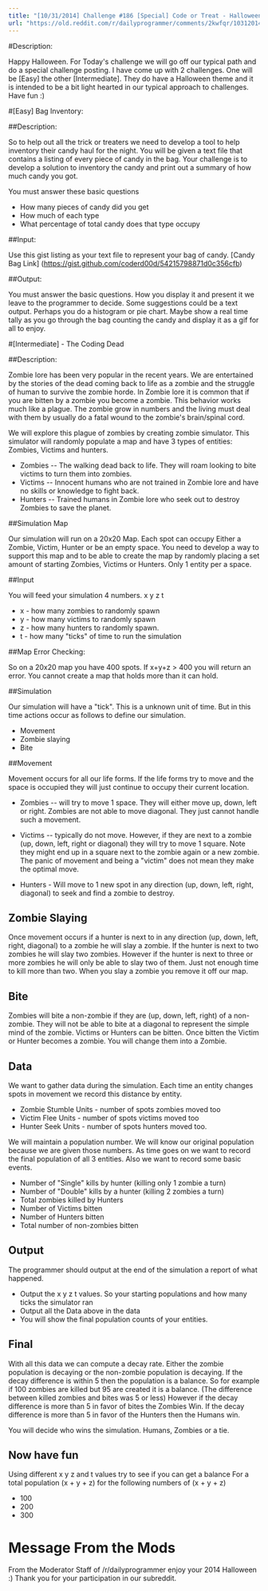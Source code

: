 ```yaml
---
title: "[10/31/2014] Challenge #186 [Special] Code or Treat - Halloween 2014"
url: "https://old.reddit.com/r/dailyprogrammer/comments/2kwfqr/10312014_challenge_186_special_code_or_treat/"
---
```


#Description:

Happy Halloween. For Today's challenge we will go off our typical path and do a special challenge posting. I have come up with 2 challenges. One will be [Easy] the other [Intermediate]. They do have a Halloween theme and it is intended to be a bit light hearted in our typical approach to challenges. Have fun :)

#[Easy] Bag Inventory:

##Description:

So to help out all the trick or treaters we need to develop a tool to help inventory their candy haul for the night. You will be given a text file that contains a listing of every piece of candy in the bag. Your challenge is to develop a solution to inventory the candy and print out a summary of how much candy you got.

You must answer these basic questions

* How many pieces of candy did you get
* How much of each type
* What percentage of total candy does that type occupy

##Input:

Use this gist listing as your text file to represent your bag of candy.
[Candy Bag Link] (https://gist.github.com/coderd00d/54215798871d0c356cfb)

##Output: 

You must answer the basic questions. How you display it and present it we leave to the programmer to decide. Some suggestions could be a text output. Perhaps you do a histogram or pie chart. Maybe show a real time tally as you go through the bag counting the candy and display it as a gif for all to enjoy.

#[Intermediate] - The Coding Dead

##Description:

Zombie lore has been very popular in the recent years. We are entertained by the stories of the dead coming back to life as a zombie and the struggle of human to survive the zombie horde. In Zombie lore it is common that if you are bitten by a zombie you become a zombie. This behavior works much like a plague. The zombie grow in numbers and the living must deal with them by usually do a fatal wound to the zombie's brain/spinal cord. 

We will explore this plague of zombies by creating  zombie simulator. This simulator will randomly populate a map and have 3 types of entities: Zombies, Victims and hunters.

* Zombies -- The walking dead back to life. They will roam looking to bite victims to turn them into zombies.
* Victims -- Innocent humans who are not trained in Zombie lore and have no skills or knowledge to fight back.
* Hunters -- Trained humans in Zombie lore who seek out to destroy Zombies to save the planet.

##Simulation Map

Our simulation will run on a 20x20 Map. Each spot can occupy Either a Zombie, Victim, Hunter or be an empty space. You need to develop a way to support this map and to be able to create the map by randomly placing a set amount of starting Zombies, Victims or Hunters. Only 1 entity per a space.

##Input

You will feed your simulation 4 numbers. x y z t

* x - how many zombies to randomly spawn
* y - how many victims to randomly spawn
* z - how many hunters to randomly spawn.
* t - how many "ticks" of time to run the simulation

##Map Error Checking:

So on a 20x20 map you have 400 spots. If x+y+z > 400 you will return an error. You cannot create a map that holds more than it can hold.

##Simulation

Our simulation will have a "tick". This is a unknown unit of time. But in this time actions occur as follows to define our simulation.

* Movement
* Zombie slaying
* Bite

##Movement

Movement occurs for all our life forms. If the life forms try to move and the space is occupied they will just continue to occupy their current location.

* Zombies -- will try to move 1 space. They will either move up, down, left or right. Zombies are not able to move diagonal. They just cannot handle such a movement.

* Victims -- typically do not move. However, if they are next to a zombie (up, down, left, right or diagonal) they will try to move 1 square. Note they might end up in a square next to the zombie again or a new zombie. The panic of movement and being a "victim" does not mean they make the optimal move.

* Hunters - Will move to 1 new spot in any direction (up, down, left, right, diagonal) to seek and find a zombie to destroy.

## Zombie Slaying

Once movement occurs if a hunter is next to in any direction (up, down, left, right, diagonal) to a zombie he will slay a zombie. If the hunter is next to two zombies he will slay two zombies. However if the hunter is next to three or more zombies he will only be able to slay two of them. Just not enough time to kill more than two. When you slay a zombie you remove it off our map.

## Bite

Zombies will bite a non-zombie if they are (up, down, left, right) of a non-zombie. They will not be able to bite at a diagonal to represent the simple mind of the zombie. Victims or Hunters can be bitten. Once bitten the Victim or Hunter becomes a zombie. You will change them into a Zombie. 

## Data

We want to gather data during the simulation. Each time an entity changes spots in movement we record this distance by entity.

* Zombie Stumble Units - number of spots zombies moved too
* Victim Flee Units - number of spots victims moved too
* Hunter Seek Units - number of spots hunters moved too.

We will maintain a population number. We will know our original population because we are given those numbers.
As time goes on we want to record the final population of all 3 entities. Also we want to record some basic events.

* Number of "Single" kills by hunter (killing only 1 zombie a turn)
* Number of "Double" kills by a hunter (killing 2 zombies a turn)
* Total zombies killed by Hunters
* Number of Victims bitten
* Number of Hunters bitten
* Total number of non-zombies bitten

## Output

The programmer should output at the end of the simulation a report of what happened.

* Output the x y z t values. So your starting populations and how many ticks the simulator ran
* Output all the Data above in the data
* You will show the final population counts of your entities. 

## Final

With all this data we can compute a decay rate. Either the zombie population is decaying or the non-zombie population is decaying. If the decay difference is within 5 then the population is a balance. So for example if 100 zombies are killed but 95 are created it is a balance. (The difference between killed zombies and bites was 5 or less) However if the decay difference is more than 5 in favor of bites the Zombies Win. If the decay difference is more than 5 in favor of the Hunters then the Humans win. 

You will decide who wins the simulation. Humans, Zombies or a tie.

## Now have fun

Using different x y z and t values try to see if you can get a balance For a total population (x + y + z) for the following numbers of (x + y + z)

* 100
* 200
* 300

# Message From the Mods

From the Moderator Staff of /r/dailyprogrammer enjoy your 2014 Halloween :) Thank you for your participation in our subreddit.

